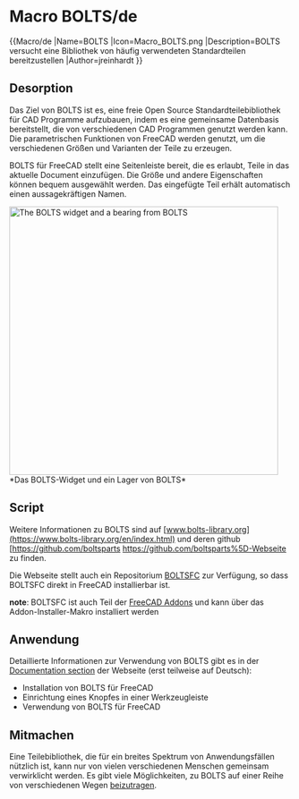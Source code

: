 # Macro BOLTS/de
 {{Macro/de
|Name=BOLTS
|Icon=Macro_BOLTS.png
|Description=BOLTS versucht eine Bibliothek von häufig verwendeten Standardteilen bereitzustellen
|Author=jreinhardt
}}

## Desorption

Das Ziel von BOLTS ist es, eine freie Open Source Standardteilebibliothek für CAD Programme aufzubauen, indem es eine gemeinsame Datenbasis bereitstellt, die von verschiedenen CAD Programmen genutzt werden kann. Die parametrischen Funktionen von FreeCAD werden genutzt, um die verschiedenen Größen und Varianten der Teile zu erzeugen.

BOLTS für FreeCAD stellt eine Seitenleiste bereit, die es erlaubt, Teile in das aktuelle Document einzufügen. Die Größe und andere Eigenschaften können bequem ausgewählt werden. Das eingefügte Teil erhält automatisch einen aussagekräftigen Namen.

<img alt="The BOLTS widget and a bearing from BOLTS" src=images/freecad-bearing.png  style="width:480px;"> 
*Das BOLTS-Widget und ein Lager von BOLTS*

## Script

Weitere Informationen zu BOLTS sind auf [www.bolts-library.org](https://www.bolts-library.org/en/index.html) und deren github \[<https://github.com/boltsparts> <https://github.com/boltsparts%5D-Webseite> zu finden.

Die Webseite stellt auch ein Repositorium [BOLTSFC](https://github.com/boltsparts/BOLTSFC) zur Verfügung, so dass BOLTSFC direkt in FreeCAD installierbar ist.

**note**: BOLTSFC ist auch Teil der [FreeCAD Addons](https://github.com/FreeCAD/FreeCAD-addons) und kann über das Addon-Installer-Makro installiert werden

## Anwendung

Detaillierte Informationen zur Verwendung von BOLTS gibt es in der [Documentation section](https://github.com/boltsparts/BOLTSFC/blob/master/README.md) der Webseite (erst teilweise auf Deutsch):

-   Installation von BOLTS für FreeCAD
-   Einrichtung eines Knopfes in einer Werkzeugleiste
-   Verwendung von BOLTS für FreeCAD

## Mitmachen

Eine Teilebibliothek, die für ein breites Spektrum von Anwendungsfällen nützlich ist, kann nur von vielen verschiedenen Menschen gemeinsam verwirklicht werden. Es gibt viele Möglichkeiten, zu BOLTS auf einer Reihe von verschiedenen Wegen [beizutragen](https://www.boltsparts.github.io/en/contribute.html).
